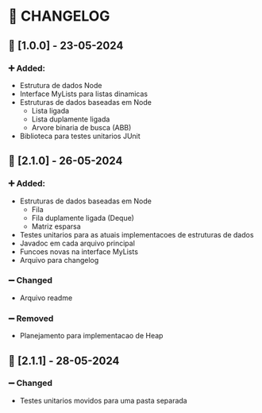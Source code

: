 # 📰 CHANGELOG

## 🔩 [1.0.0] - 23-05-2024

### ➕ Added:
- Estrutura de dados Node
- Interface MyLists para listas dinamicas 
- Estruturas de dados baseadas em Node
    - Lista ligada
    - Lista duplamente ligada
    - Arvore binaria de busca (ABB)
- Biblioteca para testes unitarios JUnit

## 🔩 [2.1.0] - 26-05-2024

### ➕ Added:
- Estruturas de dados baseadas em Node
  - Fila
  - Fila duplamente ligada (Deque)
  - Matriz esparsa
- Testes unitarios para as atuais implementacoes de estruturas de dados
- Javadoc em cada arquivo principal
- Funcoes novas na interface MyLists
- Arquivo para changelog

### ➖ Changed
- Arquivo readme

### ➖ Removed
- Planejamento para implementacao de Heap

## 🔩 [2.1.1] - 28-05-2024

### ➖ Changed
- Testes unitarios movidos para uma pasta separada